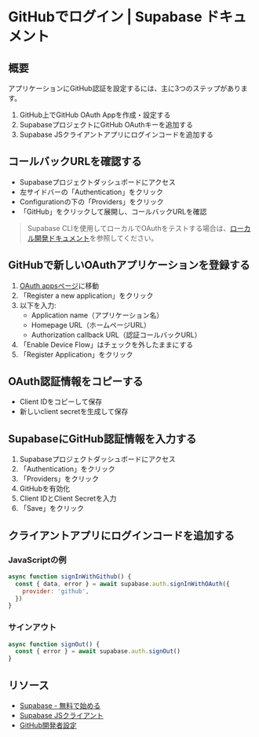 # GitHubでログイン | Supabase ドキュメント

## 概要

アプリケーションにGitHub認証を設定するには、主に3つのステップがあります。

1. GitHub上でGitHub OAuth Appを作成・設定する
2. SupabaseプロジェクトにGitHub OAuthキーを追加する
3. Supabase JSクライアントアプリにログインコードを追加する

## コールバックURLを確認する

- Supabaseプロジェクトダッシュボードにアクセス
- 左サイドバーの「Authentication」をクリック
- Configurationの下の「Providers」をクリック
- 「GitHub」をクリックして展開し、コールバックURLを確認

> Supabase CLIを使用してローカルでOAuthをテストする場合は、[ローカル開発ドキュメント](https://supabase.com/docs/guides/cli/local-development#use-auth-locally)を参照してください。

## GitHubで新しいOAuthアプリケーションを登録する

1. [OAuth appsページ](https://github.com/settings/developers)に移動
2. 「Register a new application」をクリック
3. 以下を入力:
   - Application name（アプリケーション名）
   - Homepage URL（ホームページURL）
   - Authorization callback URL（認証コールバックURL）
4. 「Enable Device Flow」はチェックを外したままにする
5. 「Register Application」をクリック

## OAuth認証情報をコピーする

- Client IDをコピーして保存
- 新しいclient secretを生成して保存

## SupabaseにGitHub認証情報を入力する

1. Supabaseプロジェクトダッシュボードにアクセス
2. 「Authentication」をクリック
3. 「Providers」をクリック
4. GitHubを有効化
5. Client IDとClient Secretを入力
6. 「Save」をクリック

## クライアントアプリにログインコードを追加する

### JavaScriptの例

```javascript
async function signInWithGithub() {
  const { data, error } = await supabase.auth.signInWithOAuth({
    provider: 'github',
  })
}
```

### サインアウト

```javascript
async function signOut() {
  const { error } = await supabase.auth.signOut()
}
```

## リソース

- [Supabase - 無料で始める](https://supabase.com)
- [Supabase JSクライアント](https://github.com/supabase/supabase-js)
- [GitHub開発者設定](https://github.com/settings/developers)
